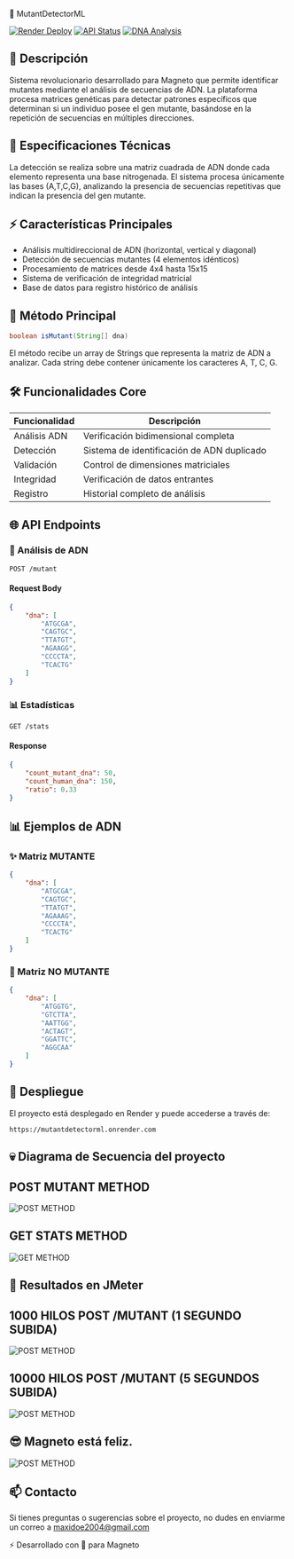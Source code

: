 🧬 MutantDetectorML

[![Render Deploy](https://img.shields.io/badge/Render-Deploy-green)](https://mutantdetectorml.onrender.com)
[![API Status](https://img.shields.io/badge/API-Active-brightgreen)](https://mutantdetectorml.onrender.com/stats)
[![DNA Analysis](https://img.shields.io/badge/DNA-Analysis-blue)](https://mutantdetectorml.onrender.com/mutant)

## 🎯 Descripción

Sistema revolucionario desarrollado para Magneto que permite identificar mutantes mediante el análisis de secuencias de ADN. La plataforma procesa matrices genéticas para detectar patrones específicos que determinan si un individuo posee el gen mutante, basándose en la repetición de secuencias en múltiples direcciones.

## 🔬 Especificaciones Técnicas

La detección se realiza sobre una matriz cuadrada de ADN donde cada elemento representa una base nitrogenada. El sistema procesa únicamente las bases (A,T,C,G), analizando la presencia de secuencias repetitivas que indican la presencia del gen mutante.

## ⚡ Características Principales

- Análisis multidireccional de ADN (horizontal, vertical y diagonal)
- Detección de secuencias mutantes (4 elementos idénticos)
- Procesamiento de matrices desde 4x4 hasta 15x15
- Sistema de verificación de integridad matricial
- Base de datos para registro histórico de análisis

## 📝 Método Principal

```java
boolean isMutant(String[] dna)
```

El método recibe un array de Strings que representa la matriz de ADN a analizar. Cada string debe contener únicamente los caracteres A, T, C, G.

## 🛠️ Funcionalidades Core

| Funcionalidad | Descripción |
|---------------|-------------|
| Análisis ADN | Verificación bidimensional completa |
| Detección | Sistema de identificación de ADN duplicado |
| Validación | Control de dimensiones matriciales |
| Integridad | Verificación de datos entrantes |
| Registro | Historial completo de análisis |

## 🌐 API Endpoints

### 🧪 Análisis de ADN

```http
POST /mutant
```

#### Request Body

```json
{
    "dna": [
        "ATGCGA",
        "CAGTGC",
        "TTATGT",
        "AGAAGG",
        "CCCCTA",
        "TCACTG"
    ]
}
```

### 📊 Estadísticas

```http
GET /stats
```

#### Response

```json
{
    "count_mutant_dna": 50,
    "count_human_dna": 150,
    "ratio": 0.33
}
```

## 📊 Ejemplos de ADN

### ✨ Matriz MUTANTE

```json
{
    "dna": [
        "ATGCGA",
        "CAGTGC",
        "TTATGT",
        "AGAAAG",
        "CCCCTA",
        "TCACTG"
    ]
}
```

### 👤 Matriz NO MUTANTE

```json
{
    "dna": [
        "ATGGTG",
        "GTCTTA",
        "AATTGG",
        "ACTAGT",
        "GGATTC",
        "AGGCAA"
    ]
}
```

## 🚀 Despliegue

El proyecto está desplegado en Render y puede accederse a través de:

```
https://mutantdetectorml.onrender.com
```

## 💀​ Diagrama de Secuencia del proyecto
## POST MUTANT METHOD
![POST METHOD](https://i.imgur.com/UIfUUum.jpeg)
## GET STATS METHOD
![GET METHOD](https://i.imgur.com/8Ea5fp5.jpeg)

## 👀​ Resultados en JMeter
## 1000 HILOS POST /MUTANT (1 SEGUNDO SUBIDA)
![POST METHOD](https://i.imgur.com/kFrD1Eb.png)
## 10000 HILOS POST /MUTANT (5 SEGUNDOS SUBIDA)
![POST METHOD](https://i.imgur.com/iLTr6TY.png)

## 😎​ Magneto está feliz.
![POST METHOD](https://i.imgur.com/xUjRxa1.jpeg)

## 📫 Contacto

Si tienes preguntas o sugerencias sobre el proyecto, no dudes en enviarme un correo a maxidoe2004@gmail.com

⚡️ Desarrollado con 💙 para Magneto
